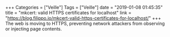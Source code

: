 +++
Categories = ["Veille"]
Tags = ["Veille"]
date = "2019-01-08 01:45:35"
title = "mkcert: valid HTTPS certificates for localhost"
link = "https://blog.filippo.io/mkcert-valid-https-certificates-for-localhost/"
+++
The web is moving to HTTPS, preventing network attackers from observing or injecting page contents.